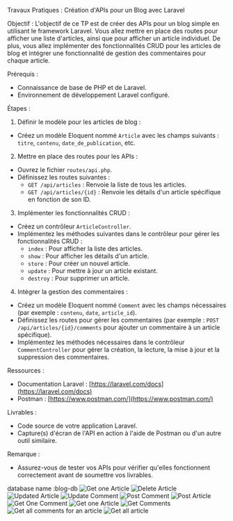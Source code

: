 Travaux Pratiques : Création d'APIs pour un Blog avec Laravel 
 
Objectif :
L'objectif de ce TP est de créer des APIs pour un blog simple en utilisant le framework Laravel. Vous allez mettre en place des routes pour afficher une liste d'articles, ainsi que pour afficher un article individuel. De plus, vous allez implémenter des fonctionnalités CRUD pour les articles de blog et intégrer une fonctionnalité de gestion des commentaires pour chaque article. 
 
Prérequis :
- Connaissance de base de PHP et de Laravel.
- Environnement de développement Laravel configuré. 
 
Étapes : 
 
1. Définir le modèle pour les articles de blog : 
  - Créez un modèle Eloquent nommé `Article` avec les champs suivants : `titre`, `contenu`, `date_de_publication`, etc. 
 
2. Mettre en place des routes pour les APIs : 
  - Ouvrez le fichier `routes/api.php`. 
  - Définissez les routes suivantes : 
    - `GET /api/articles` : Renvoie la liste de tous les articles. 
    - `GET /api/articles/{id}` : Renvoie les détails d'un article spécifique en fonction de son ID. 
 
3. Implémenter les fonctionnalités CRUD : 
  - Créez un contrôleur `ArticleController`. 
  - Implémentez les méthodes suivantes dans le contrôleur pour gérer les fonctionnalités CRUD : 
    - `index` : Pour afficher la liste des articles. 
    - `show` : Pour afficher les détails d'un article. 
    - `store` : Pour créer un nouvel article. 
    - `update` : Pour mettre à jour un article existant. 
    - `destroy` : Pour supprimer un article. 
 
4. Intégrer la gestion des commentaires : 
  - Créez un modèle Eloquent nommé `Comment` avec les champs nécessaires (par exemple : `contenu`, `date`, `article_id`). 
  - Définissez les routes pour gérer les commentaires (par exemple : `POST /api/articles/{id}/comments` pour ajouter un commentaire à un article spécifique). 
  - Implémentez les méthodes nécessaires dans le contrôleur `CommentController` pour gérer la création, la lecture, la mise à jour et la suppression des commentaires. 
 
Ressources :
- Documentation Laravel : [https://laravel.com/docs](https://laravel.com/docs)
- Postman : [https://www.postman.com/](https://www.postman.com/) 
 
Livrables :
- Code source de votre application Laravel.
- Capture(s) d'écran de l'API en action à l'aide de Postman ou d'un autre outil similaire.
 
 
Remarque :
- Assurez-vous de tester vos APIs pour vérifier qu'elles fonctionnent correctement avant de soumettre vos livrables. 

database name :blog-db ![Get one Article](https://github.com/Alloul-o/Blog_formation/assets/99086462/2e4355cc-55ff-449c-8348-4e4850da6321)
![Delete Article](https://github.com/Alloul-o/Blog_formation/assets/99086462/e0075463-59f8-4be4-b42b-8b0e63a28bd3)
![Updated Article](https://github.com/Alloul-o/Blog_formation/assets/99086462/f38a1892-e4c5-4b1a-bcef-0c20398264fc)
![Update Comment](https://github.com/Alloul-o/Blog_formation/assets/99086462/be349765-15da-424e-b490-7549e292aa75)
![Post Comment](https://github.com/Alloul-o/Blog_formation/assets/99086462/a8e1f195-ce86-42b2-840c-a544489582a2)
![Post Article](https://github.com/Alloul-o/Blog_formation/assets/99086462/f6e170e6-0b3e-49ec-bb90-53441915ffbe)
![Get One Comment](https://github.com/Alloul-o/Blog_formation/assets/99086462/cb9a5f86-9fc5-4751-aa0f-b19ec90cfd54)
![Get one Article](https://github.com/Alloul-o/Blog_formation/assets/99086462/bb6d3206-e2f7-43af-98da-9f7e309c2a6b)
![Get Comments](https://github.com/Alloul-o/Blog_formation/assets/99086462/9674c8ce-4328-49b7-ba73-6ac18fa3eabb)
![Get all comments for an article](https://github.com/Alloul-o/Blog_formation/assets/99086462/0d946394-c372-43f7-a755-0793258faac5)
![Get all article](https://github.com/Alloul-o/Blog_formation/assets/99086462/b88ae53a-d584-4479-a26e-d27443ff640e)
